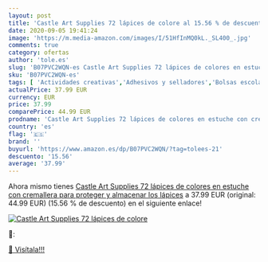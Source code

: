 ```yaml
---
layout: post
title: 'Castle Art Supplies 72 lápices de colore al 15.56 % de descuento'
date: 2020-09-05 19:41:24
image: 'https://m.media-amazon.com/images/I/51HfInMQ0kL._SL400_.jpg'
comments: true
category: ofertas
author: 'tole.es'
slug: 'B07PVC2WQN-es Castle Art Supplies 72 lápices de colores en estuche con...'
sku: 'B07PVC2WQN-es'
tags: [ 'Actividades creativas','Adhesivos y selladores','Bolsas escolares','Bricolaje y herramientas','Cuchillos de cocina','Equipaje','Ferretería','Hogar y cocina','Juegos de cuchillos de cocina','Juguetes','Juguetes y juegos','Lápices de colores para niños','Material de escritura y dibujo para niños','Mochilas, estuches y sets escolares','Pegamentos instantáneos','Utensilios de cocina','lápices', ]
actualPrice: 37.99 EUR
currency: EUR
price: 37.99
comparePrice: 44.99 EUR
prodname: 'Castle Art Supplies 72 lápices de colores en estuche con cremallera para proteger y almacenar los lápices'
country: 'es'
flag: '🇪🇸'
brand: ''
buyurl: 'https://www.amazon.es/dp/B07PVC2WQN/?tag=tolees-21'
descuento: '15.56'
average: '37.99'
---
```


Ahora mismo tienes [Castle Art Supplies 72 lápices de colores en estuche con cremallera para proteger y almacenar los lápices](https://www.amazon.es/dp/B07PVC2WQN/?tag=tolees-21) a 37.99 EUR (original: 44.99 EUR) (15.56 %  de descuento) en el siguiente enlace!

[![Castle Art Supplies 72 lápices de colore](https://m.media-amazon.com/images/I/51HfInMQ0kL._SL400_.jpg)](https://www.amazon.es/dp/B07PVC2WQN/?tag=tolees-21)

🔎:


[🛒 Visítala!!!](https://www.amazon.es/dp/B07PVC2WQN/?tag=tolees-21)
